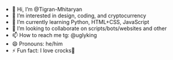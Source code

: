 - 👋 Hi, I’m @Tigran-Mhitaryan
- 👀 I’m interested in design, coding, and cryptocurrency
- 🌱 I’m currently learning Python, HTML+CSS, JavaScript
- 💞️ I’m looking to collaborate on scripts/bots/websites and other
- 📫 How to reach me tg: @uglyking
- 😄 Pronouns: he/him
- ⚡ Fun fact: I love crocks🐊
